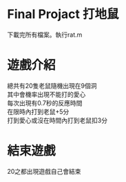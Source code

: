 # Final Projact 打地鼠
下載完所有檔案。執行rat.m
# 遊戲介紹
總共有20隻老鼠隨機出現在9個洞\
其中會機率出現不能打的愛心\
每次出現有0.7秒的反應時間\
在限時內打到老鼠+5分\
打到愛心或沒在時間內打到老鼠扣3分
# 結束遊戲
20之都出現遊戲自己會結束
